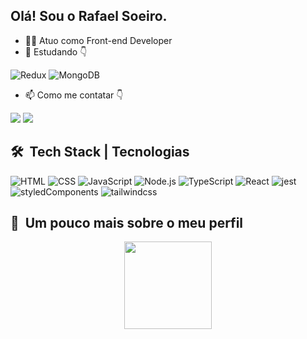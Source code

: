 ## Olá! Sou o Rafael Soeiro.

- 👨‍💻 Atuo como Front-end Developer
- 🌱 Estudando 👇

![Redux](https://img.shields.io/badge/-Redux-333333?style=flat&logo=redux&logoColor=764abc)
![MongoDB](https://img.shields.io/badge/-MongoDB-333333?style=flat&logo=mongodb)
- 📫 Como me contatar 👇
<div>
  <a href="https://www.linkedin.com/in/rafael-soeiro/" target="blank"><img src="https://img.shields.io/badge/Linkedin-%2Fin%2Frafael--soeiro%2F-blue"></a> 
  <a href="https://www.linkedin.com/in/rafael-soeiro-a8889a193/" target="_blank"><img src="https://img.shields.io/badge/Email-rafaelssoeiro%40gmail.com-red" target="_blank"></a> 
</div>

<h2> 🛠 &nbsp;Tech Stack | Tecnologias</h2>


![HTML](https://img.shields.io/badge/-HTML-333333?style=flat&logo=HTML5)
![CSS](https://img.shields.io/badge/-CSS-333333?style=flat&logo=CSS3&logoColor=1572B6)
![JavaScript](https://img.shields.io/badge/-JavaScript-333333?style=flat&logo=javascript)
![Node.js](https://img.shields.io/badge/-Node.js-333333?style=flat&logo=node.js)
![TypeScript](https://img.shields.io/badge/-TypeScript-333333?style=flat&logo=typescript&logoColor=2D79C7)
![React](https://img.shields.io/badge/-React-333333?style=flat&logo=react)
![jest](https://img.shields.io/badge/-jest-333333?style=flat&logo=jest)
![styledComponents](https://img.shields.io/badge/-StyledComponents-333333?style=flat&logo=styledcomponents)
![tailwindcss](https://img.shields.io/badge/-tailwindcss-333333?style=flat&logo=tailwindcss&logoColor=blue)


<h2>🚀 &nbsp;Um pouco mais sobre o meu perfil</h2>
<div  align="center">
  <a href="https://github.com/rafaelsoeiro">
  <img height="140em" src="https://github-readme-stats.vercel.app/api/top-langs/?username=rafaelsoeiro&layout=compact&langs_count=7&theme=dracula"/>
</div>

